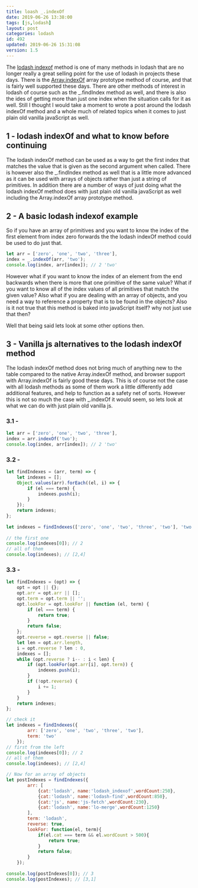```yaml
---
title: loash _.indexOf
date: 2019-06-26 13:38:00
tags: [js,lodash]
layout: post
categories: lodash
id: 492
updated: 2019-06-26 15:31:08
version: 1.5
---
```


The [lodash indexof](https://lodash.com/docs/4.17.11#indexOf) method is one of many methods in lodash that are no longer really a great selling point for the use of lodash in projects these days. There is the [Array.indexOf](https://developer.mozilla.org/en-US/docs/Web/JavaScript/Reference/Global_Objects/Array/indexOf) array prototype method of course, and that is fairly well supported these days. There are other methods of interest in lodash of course such as the \_.findIndex method as well, and there is also the ides of getting more than just one index when the situation calls for it as well. Still I thought I would take a moment to wrote a post around the lodash indexOf method and a whole much of related topics when it comes to just plain old vanilla javaScript as well.

<!-- more -->

## 1 - lodash indexOf and what to know before continuing

The lodash indexOf method can be used as a way to get the first index that matches the value that is given as the second argument when called. There is however also the \_.findIndex method as well that is a little more advanced as it can be used with arrays of objects rather than just a string of primitives. In addition there are a number of ways of just doing what the lodash indexOf method does with just plain old vanilla javaScript as well including the Array.indexOf array prototype method.

## 2 - A basic lodash indexof example

So if you have an array of primitives and you want to know the index of the first element from index zero forwards the  the lodash indexOf method could be used to do just that.

```js
let arr = ['zero', 'one', 'two', 'three'],
index = _.indexOf(arr, 'two');
console.log(index, arr[index]); // 2 'two'
```

However what if you want to know the index of an element from the end backwards when there is more that one primitive of the same value? What if you want to know all of the index values of all primitives that match the given value? Also what if you are dealing with an array of objects, and you need a way to reference a property that is to be found in the objects? Also is it not true that this method is baked into javaScript itself? why not just use that then? 

Well that being said lets look at some other options then.

## 3 - Vanilla js alternatives to the lodash indexOf method

The lodash indexOf method does not bring much of anything new to the table compared to the native Array.indexOf method, and browser support with Array.indexOf is fairly good these days. This is of course not the case with all lodash methods as some of them work a little differently add additional features, and help to function as a safety net of sorts. However this is not so much the case with \_.indexOf it would seem, so lets look at what we can do with just plain old vanilla js.

### 3.1 -

```js
let arr = ['zero', 'one', 'two', 'three'],
index = arr.indexOf('two');
console.log(index, arr[index]); // 2 'two'
```

### 3.2 -

```js
let findIndexes = (arr, term) => {
    let indexes = [];
    Object.values(arr).forEach((el, i) => {
        if (el === term) {
            indexes.push(i);
        }
    });
    return indexes;
};
 
let indexes = findIndexes(['zero', 'one', 'two', 'three', 'two'], 'two');
 
// the first one
console.log(indexes[0]); // 2
// all of them
console.log(indexes); // [2,4]
```

### 3.3 -

```js
let findIndexes = (opt) => {
    opt = opt || {};
    opt.arr = opt.arr || [];
    opt.term = opt.term || '';
    opt.lookFor = opt.lookFor || function (el, term) {
        if (el === term) {
            return true;
        }
        return false;
    };
    opt.reverse = opt.reverse || false;
    let len = opt.arr.length,
    i = opt.reverse ? len : 0,
    indexes = [];
    while (opt.reverse ? i-- : i < len) {
        if (opt.lookFor(opt.arr[i], opt.term)) {
            indexes.push(i);
        }
        if (!opt.reverse) {
            i += 1;
        }
    }
    return indexes;
};
```

```js
// check it
let indexes = findIndexes({
        arr: ['zero', 'one', 'two', 'three', 'two'],
        term: 'two'
    });
// first from the left
console.log(indexes[0]); // 2
// all of them
console.log(indexes); // [2,4]
```

```js
// Now for an array of objects
let postIndexes = findIndexes({
        arr: [
            {cat:'lodash', name:'lodash_indexof',wordCount:250},
            {cat:'lodash', name:'lodash-find',wordCount:850},
            {cat:'js', name:'js-fetch',wordCount:230},
            {cat:'lodash', name:'lo-merge',wordCount:1250}
        ],
        term: 'lodash',
        reverse: true,
        lookFor: function(el, term){
            if(el.cat === term && el.wordCount > 500){
                return true;
            }
            return false;
        }
    });
 
console.log(postIndexes[0]); // 3
console.log(postIndexes); // [3,1]
```